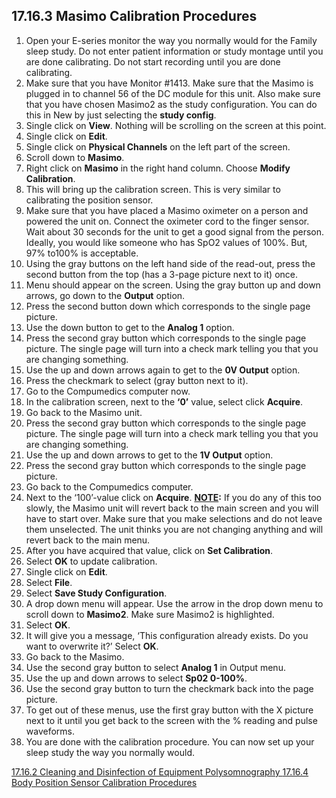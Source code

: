 ## 17.16.3 Masimo Calibration Procedures

1. Open your E-series monitor the way you normally would for the Family sleep study. Do not enter patient information or study montage until you are done calibrating. Do not start recording until you are done calibrating.
2. Make sure that you have Monitor #1413. Make sure that the Masimo is plugged in to channel 56 of the DC module for this unit. Also make sure that you have chosen Masimo2 as the study configuration.  You can do this in New by just selecting the **study config**.
3. Single click on **View**. Nothing will be scrolling on the screen at this point.
4. Single click on **Edit**.
5. Single click on **Physical Channels** on the left part of the screen.
6. Scroll down to **Masimo**.
7. Right click on **Masimo** in the right hand column. Choose **Modify Calibration**.
8. This will bring up the calibration screen. This is very similar to calibrating the position sensor.
9. Make sure that you have placed a Masimo oximeter on a person and powered the unit on. Connect the oximeter cord to the finger sensor. Wait about 30 seconds for the unit to get a good signal from the person. Ideally, you would like someone who has SpO2 values of 100%. But, 97% to100% is acceptable.
10. Using the gray buttons on the left hand side of the read-out, press the second button from the top (has a 3-page picture next to it) once.
11. Menu should appear on the screen. Using the gray button up and down arrows, go down to the **Output** option.
12. Press the second button down which corresponds to the single page picture.
13. Use the down button to get to the **Analog 1** option.
14. Press the second gray button which corresponds to the single page picture. The single page will turn into a check mark telling you that you are changing something.
15. Use the up and down arrows again to get to the **0V Output** option.
16. Press the checkmark to select (gray button next to it).
17. Go to the Compumedics computer now.
18. In the calibration screen, next to the **‘0’** value, select click **Acquire**.
19. Go back to the Masimo unit.
20. Press the second gray button which corresponds to the single page picture. The single page will turn into a check mark telling you that you are changing something.
21. Use the up and down arrows to get to the **1V Output** option.
22. Press the second gray button which corresponds to the single page picture.
23. Go back to the Compumedics computer.
24. Next to the ‘100’-value click on **Acquire**.  **<u>NOTE</u>:** If you do any of this too slowly, the Masimo unit will revert back to the main screen and you will have to start over. Make sure that you make selections and do not leave them unselected. The unit thinks you are not changing anything and will revert back to the main menu.
25. After you have acquired that value, click on **Set Calibration**.
26. Select **OK** to update calibration.
27. Single click on **Edit**.
28. Select **File**.
29. Select **Save Study Configuration**.
30. A drop down menu will appear. Use the arrow in the drop down menu to scroll down to **Masimo2**. Make sure Masimo2 is highlighted.
31. Select **OK**.
32. It will give you a message, ‘This configuration already exists. Do you want to overwrite it?’ Select **OK**.
33. Go back to the Masimo.
34. Use the second gray button to select **Analog 1** in Output menu.
35. Use the up and down arrows to select **Sp02 0-100%**.
36. Use the second gray button to turn the checkmark back into the page picture.
37. To get out of these menus, use the first gray button with the X picture next to it until you get back to the screen with the % reading and pulse waveforms.
38. You are done with the calibration procedure. You can now set up your sleep study the way you normally would.


<div class="center">
<div class="btn-group">
  <a href=":pages_path:/manuals/polysomnography/17-16-02-clean-disinfect.md" class="btn btn-default">
    <span class="glyphicon glyphicon-chevron-left"></span>
    17.16.2 Cleaning and Disinfection of Equipment
  </a>

  <a href=":pages_path:/manuals/polysomnography" class="btn btn-default">
    <span class="glyphicon glyphicon-chevron-up"></span>
    Polysomnography
  </a>

  <a href=":pages_path:/manuals/polysomnography/17-16-04-position-sensor-calibration.md" class="btn btn-success">
    17.16.4 Body Position Sensor Calibration Procedures
    <span class="glyphicon glyphicon-chevron-right"></span>
  </a>
</div>
</div>
